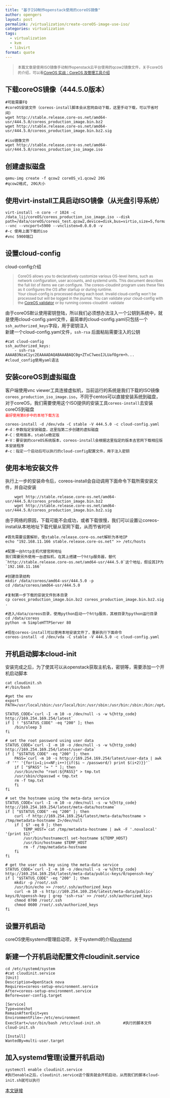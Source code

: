 ```yaml
---
title: "基于ISO制作openstack使用的coreOS镜像"
author: opengers
layout: post
permalink: /virtualization/create-coreOS-image-use-iso/
categories: virtualization
tags:
  - virtualization
  - kvm
  - libvirt
format: quote
---
```


><small>本篇文章是使用ISO镜像手动制作openstack云平台使用的qcow2镜像文件，关于coreOS的介绍，可以看[CoreOS 实战：CoreOS 及管理工具介绍](http://www.infoq.com/cn/articles/what-is-coreos)</small>

## 下载coreOS镜像（444.5.0版本）  
``` shell
#可能需要FQ
#coreOS安装文件（coreos-install脚本会从官网自动下载，这里手动下载，可以节省时间）
wget http://stable.release.core-os.net/amd64-usr/444.5.0/coreos_production_image.bin.bz2
wget http://stable.release.core-os.net/amd64-usr/444.5.0/coreos_production_image.bin.bz2.sig
    
#iso镜像文件
wget http://stable.release.core-os.net/amd64-usr/444.5.0/coreos_production_iso_image.iso
```

## 创建虚拟磁盘  
``` shell
qemu-img create -f qcow2 coreOS_v1.qcow2 20G
#qcow2格式, 20G大小
```

## 使用virt-install工具启动ISO镜像（从光盘引导系统）  
``` shell
virt-install -n core -r 1024 -c /data_lij/coreOS/coreos_production_iso_image.iso --disk path=/data/coreOS/coreos_test.qcow2,device=disk,bus=virtio,size=5,format=qcow2 --vnc --vncport=5900 --vnclisten=0.0.0.0 -v
#-c 使用上面下载的iso
#vnc 5900端口
```

## 设置cloud-config  
cloud-config介绍  
><small>CoreOS allows you to declaratively customize various OS-level items, such as network configuration, user accounts, and systemd units. This document describes the full list of items we can configure. The coreos-cloudinit program uses these files as it configures the OS after startup or during runtime.  
Your cloud-config is processed during each boot. Invalid cloud-config won't be processed but will be logged in the journal. You can validate your cloud-config with the [CoreOS validator](https://coreos.com/validate) or by running coreos-cloudinit -validate</small>

由于coreOS默认使用密钥登陆，所以我们必须想办法注入一个公钥到系统中，就是使用cloud-config.yaml文件，最简单的cloud-config.yaml只包括一个`ssh_authorized_keys`字段，用于密钥注入  
新建一个cloud-config.yaml文件，`ssh-rsa` 后面粘贴需要注入的公钥

``` shell
#cat cloud-config
ssh_authorized_keys:
    - ssh-rsa AAAAB3NzaC1yc2EAAAADAQABAAABAQC0g+ZTxC7weoIJLUafOgrm+h...
#cloud_config使用yaml语法
```

## 安装coreOS到虚拟磁盘  
客户端使用vnc viewer工具连接虚拟机，当前运行的系统是我们下载的ISO镜像`coreos_production_iso_image.iso`，不同于centos可以直接安装系统到磁盘，对于coreOS，我们需要使用这个ISO提供的安装工具`coreos-install`去安装coreOS到磁盘  
<small><font color="red" >最好使用第6步中的本地下载方法</font></small>

``` shell
coreos-install -d /dev/vda -C stable -V 444.5.0 -c cloud-config.yaml
#-d：参数指定安装磁盘，这里指第二步创建的虚拟磁盘
#-C：使用版本，stable稳定版
#-V：要安装的coreOS系统版本，coreos-install会根据这里指定的版本去官网下载相应版本安装程序
#-c：指定一个启动后可以执行的cloud-config配置文件，用于注入密钥
```

## 使用本地安装文件  
执行上一步的安装命令后，coreos-install会自动调用下面命令下载所需安装文件，并自动安装

``` shell
    wget http://stable.release.core-os.net/amd64-usr/444.5.0/coreos_production_image.bin.bz2
    wget http://stable.release.core-os.net/amd64-usr/444.5.0/coreos_production_image.bin.bz2.sig
```

由于网络的原因，下载可能不会成功，或者下载很慢，我们可以设置让coreos-install从本地地址下载代替从官网下载，从而节省时间

``` shell
#首先需要设置解析，使stable.release.core-os.net解析为本地IP
echo "192.168.11.166 stable.release.core-os.net" >> /etc/hosts

#配置一台http主机代替官网地址  
我们需要另外使用一台虚拟机，在其上搭建一个http服务器，替代`http://stable.release.core-os.net/amd64-usr/444.5.0`这个地址，假设其IP为`192.168.11.166`

#创建目录结构
mkdir /data/coreos/amd64-usr/444.5.0 -p
cd /data/coreos/amd64-usr/444.5.0

#复制第一步下载的安装文件到本目录
cp coreos_production_image.bin.bz2 coreos_production_image.bin.bz2.sig .

#进入/data/coreos目录，使用python启动一个http服务，其根目录为python运行目录
cd /data/coreos
python -m SimpleHTTPServer 80

#现在coreos-install可以使用本地安装文件了，重新执行下面命令
coreos-install -d /dev/vda -C stable -V 444.5.0 -c cloud-config.yaml
```

## 开机启动脚本cloud-init
安装完成之后，为了使其可以从openstack获取主机名，密钥等，需要添加一个开机启动脚本  

``` shell
cat cloudinit.sh
#!/bin/bash

#get the env
export PATH=/usr/local/sbin:/usr/local/bin:/usr/sbin:/usr/bin:/sbin:/bin:/opt/bin

STATUS_CODE=`curl -I -m 10 -o /dev/null -s -w %{http_code} http://169.254.169.254/latest`
if [ ! "$STATUS_CODE" -eq "200" ]; then
    /bin/sleep 3
fi

# set the root password using user data
STATUS_CODE=`curl -I -m 10 -o /dev/null -s -w %{http_code} http://169.254.169.254/latest/user-data`
if [ "$STATUS_CODE" -eq "200" ]; then
    PASS=`curl -m 10 -s http://169.254.169.254/latest/user-data | awk -F '"' '{for(i=1;i<=NF;i++){if($i ~ /password/) print $(i+2)}}'`
    if [ "$PASS" != " " ]; then
    /usr/bin/echo "root:${PASS}" > tmp.txt
    /usr/sbin/chpasswd < tmp.txt
    rm -f tmp.txt
    fi
fi

# set the hostname using the meta-data service
STATUS_CODE=`curl -I -m 10 -o /dev/null -s -w %{http_code} http://169.254.169.254/latest/meta-data/hostname`
if [ "$STATUS_CODE" -eq "200" ]; then
    curl -f http://169.254.169.254/latest/meta-data/hostname > /tmp/metadata-hostname 2>/dev/null
    if [ $? -eq 0 ]; then
        TEMP_HOST=`cat /tmp/metadata-hostname | awk -F '.novalocal' '{print $1}'`
        /usr/bin/hostnamectl set-hostname ${TEMP_HOST}
        /usr/bin/hostname $TEMP_HOST
        rm -f /tmp/metadata-hostname
    fi
fi

# get the user ssh key using the meta-data service
STATUS_CODE=`curl -I -m 10 -o /dev/null -s -w %{http_code} http://169.254.169.254/latest/meta-data/public-keys/0/openssh-key`
if [ "$STATUS_CODE" -eq "200" ]; then
    mkdir -p /root/.ssh
    /usr/bin/echo >> /root/.ssh/authorized_keys
    curl -m 10 -s http://169.254.169.254/latest/meta-data/public-keys/0/openssh-key | grep 'ssh-rsa' >> /root/.ssh/authorized_keys
    chmod 0700 /root/.ssh
    chmod 0600 /root/.ssh/authorized_keys
fi
```

## 设置开机启动  
coreOS使用systemd管理启动项，关于systemd的介绍[systemd](http://www.ibm.com/developerworks/cn/linux/1407_liuming_init3/index.html)

## 新建一个开机启动配置文件cloudinit.service

``` shell
cd /etc/systemd/system
#cat cloudinit.service
[Unit]
Description=OpenStack nova
Requires=coreos-setup-environment.service
After=coreos-setup-environment.service
Before=user-config.target

[Service]
Type=oneshot
RemainAfterExit=yes
EnvironmentFile=-/etc/environment
ExecStart=/usr/bin/bash /etc/cloud-init.sh          #执行的脚本文件cloud-init.sh

[Install]
WantedBy=multi-user.target
```

## 加入systemd管理(设置开机启动)

``` shell
systemctl enable cloudinit.service
#执行enable之后，cloudinit.service这个服务就会开机启动，从而我们的脚本cloud-init.sh就可以执行  
``` 

[本文链接](https://opengers.github.io/virtualization/2014/12/26/create-coreOS-image-use-iso)





